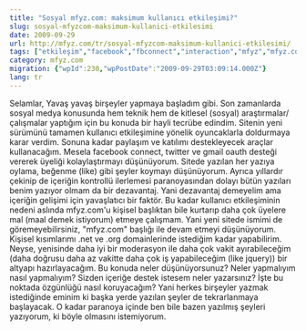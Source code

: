 ```yaml
---
title: "Sosyal mfyz.com: maksimum kullanıcı etkileşimi?"
slug: sosyal-mfyzcom-maksimum-kullanici-etkilesimi
date: 2009-09-29
url: http://mfyz.com/tr/sosyal-mfyzcom-maksimum-kullanici-etkilesimi/
tags: ["etkileşim","facebook","fbconnect","interaction","mfyz","mfyz.com","social","v0.8","web 2.0"]
category: mfyz.com
migration: {"wpId":230,"wpPostDate":"2009-09-29T03:09:14.000Z"}
lang: tr
---
```


Selamlar, Yavaş yavaş birşeyler yapmaya başladım gibi. Son zamanlarda sosyal medya konusunda hem teknik hem de kitlesel (sosyal) araştırmalar/çalışmalar yaptığım için bu konuda bir hayli tecrübe edindim. Sitenin yeni sürümünü tamamen kullanıcı etkileşimine yönelik oyuncaklarla doldurmaya karar verdim. Sonuna kadar paylaşım ve katılımı destekleyecek araçlar kullanacağım. Mesela facebook connect, twitter ve gmail oauth desteği vererek üyeliği kolaylaştırmayı düşünüyorum. Sitede yazılan her yazıya oylama, beğenme (like) gibi şeyler koymayı düşünüyorum. Ayrıca yıllardır çekinip de içeriğin kontrollü ilerlemesi paranoyasından dolayı bütün yazıları benim yazıyor olmam da bir dezavantaj. Yani dezavantaj demeyelim ama içeriğin gelişimi için yavaşlatıcı bir faktör. Bu kadar kullanıcı etkileşiminin nedeni aslında mfyz.com'u kişisel başlıktan bile kurtarıp daha çok üyelere mal (maal demek istiyorum) etmeye çalışmam. Yani yeni sitede ismimi de göremeyebilirsiniz, "mfyz.com" başlığı ile devam etmeyi düşünüyorum. Kişisel kısımlarımı .net ve .org domainlerinde istediğim kadar yapabilirim. Neyse, yenisinde daha iyi bir moderasyon ile daha çok vakit ayırabileceğim (daha doğrusu daha az vakitte daha çok iş yapabileceğim (like jquery)) bir altyapı hazırlayacağım. Bu konuda neler düşünüyorsunuz? Neler yapmalıyım nasıl yapmalıyım? Sizden içeriğe destek istesem neler yazarsınız? İşte bu noktada özgünlüğü nasıl koruyacağım? Yani herkes birşeyler yazmak istediğinde eminim ki başka yerde yazılan şeyler de tekrarlanmaya başlayacak. O kadar paranoya içinde ben bile bazen yazılmış şeyleri yazıyorum, ki böyle olmasını istemiyorum.